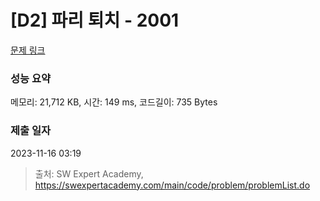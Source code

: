 # [D2] 파리 퇴치 - 2001 

[문제 링크](https://swexpertacademy.com/main/code/problem/problemDetail.do?contestProbId=AV5PzOCKAigDFAUq) 

### 성능 요약

메모리: 21,712 KB, 시간: 149 ms, 코드길이: 735 Bytes

### 제출 일자

2023-11-16 03:19



> 출처: SW Expert Academy, https://swexpertacademy.com/main/code/problem/problemList.do